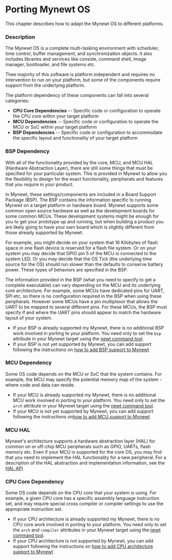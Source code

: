 # Porting Mynewt OS

This chapter describes how to adapt the Mynewt OS to different platforms. 

### Description

The Mynewt OS is a complete multi-tasking environment with scheduler, time 
control, buffer management, and synchronization objects. it also includes 
libraries and services like console, command shell, image manager, 
bootloader, and file systems etc.

Thee majority of this software is platform independent and requires no
intervention to run on your platform, but some of the components require 
support from the underlying platform. 

The platform dependency of these components can fall into several categories:

* **CPU Core Dependencies** -- Specific code or 
configuration to operate the CPU core within your target platform
* **MCU Dependencies** -- Specific code or configuration to operate the MCU or 
SoC within your target platform
* **BSP Dependencies** -- Specific code or configuration to accommodate the 
specific layout and functionality of your target platform 

### BSP Dependency

With all of the functionality provided by the core, MCU, and MCU HAL (Hardware Abstraction Layer), there are still some things that must be specified for your particular system. This 
is provided in Mynewt to allow you the flexibility to design for the exact
functionality, peripherals and features that you require in your product.  

In Mynewt, these settings/components are included in a Board Support Package 
(BSP).  The BSP contains the information specific to running Mynewt on a target 
platform or hardware board.  Mynewt supports some common open source hardware as well
as the development boards for some common MCUs.  These development systems
might be enough for you to get your prototype up and running, but when building
a product you are likely going to have your own board which is slightly different
from those already supported by Mynewt.

For example, you might decide on your system that 16 Kilobytes of flash space
in one flash device is reserved for a flash file system.  Or on your system 
you may decide that GPIO pin 5 of the MCU is connected to the system LED. Or
you may decide that the OS Tick (the underlying time source for the OS) should
run slower than the defaults to conserve battery power.  These types of 
behaviors are specified in the BSP.  

The information provided in the BSP (what you need to specify to get a 
complete executable) can vary depending on the MCU and its underlying core
architecture.  For example, some MCUs have dedicated pins for UART, SPI etc,
so there is no configuration required in the BSP when using these peripherals.
However some MCUs have a pin multiplexor that allows the UART to be mapped to
several different pins.  For these MCUs, the BSP must specify if and where
the UART pins should appear to match the hardware layout of your system.

* If your BSP is already supported my Mynewt, there is no additional BSP work involved in porting to your platform.  You need only to set the `bsp` attribute in your Mynewt target using the [newt command tool](../../../../newt/newt_intro). 
* If your BSP is not yet supported by Mynewt, you can add support following the instructions on [how to add BSP support to Mynewt](port_bsp.md)

### MCU Dependency

Some OS code depends on the MCU or SoC that the system contains. For example, the MCU may specify the potential memory map of the system - where code and data can reside.

* If your MCU is already supported my Mynewt, there is no additional MCU work involved in porting to your platform.  You need only to set the `arch` attribute in your Mynewt target using the [newt command tool](../../../../newt/newt_intro). 
* If your MCU is not yet supported by Mynewt, you can add support following the instructions on[how to add MCU support to Mynewt](port_mcu.md)


### MCU HAL

Mynewt's architecture supports a hardware abstraction layer (HAL) for common on or off-chip MCU peripherals such as GPIO, UARTs, flash memory etc.  Even if your MCU is supported for the core OS, you may find that you need to implement the HAL functionality for a new peripheral.   For a description of the HAL abstraction and implementation information,
see the [HAL API](../../modules/hal/hal.md)

### CPU Core Dependency 

Some OS code depends on the CPU core that your system is using.  For example, a given CPU core has a specific assembly language instruction set, and may require special cross compiler or compiler settings to use the appropriate instruction set.  

* If your CPU architecture is already supported my Mynewt, there is no CPU core work involved in porting to your platform.  You need only to set the  `arch` and `compiler` attributes in your Mynewt target using the [newt command tool](../../../../newt/newt_intro). 
* If your CPU architecture is not supported by Mynewt, you can add support following the instructions on [how to add CPU architecture support to Mynewt](port_cpu.md)

